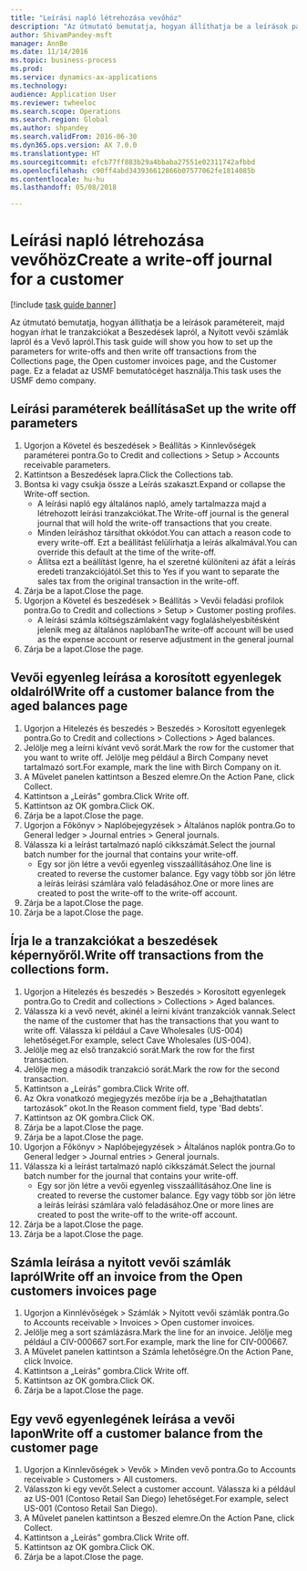 ```yaml
--- 
title: "Leírási napló létrehozása vevőhöz"
description: "Az útmutató bemutatja, hogyan állíthatja be a leírások paramétereit, majd hogyan írhat le tranzakciókat a Beszedések lapról, a Nyitott vevői számlák lapról és a Vevő lapról."
author: ShivamPandey-msft
manager: AnnBe
ms.date: 11/14/2016
ms.topic: business-process
ms.prod: 
ms.service: dynamics-ax-applications
ms.technology: 
audience: Application User
ms.reviewer: twheeloc
ms.search.scope: Operations
ms.search.region: Global
ms.author: shpandey
ms.search.validFrom: 2016-06-30
ms.dyn365.ops.version: AX 7.0.0
ms.translationtype: HT
ms.sourcegitcommit: efcb77ff883b29a4bbaba27551e02311742afbbd
ms.openlocfilehash: c90ff4abd343936612866b07577062fe1814085b
ms.contentlocale: hu-hu
ms.lasthandoff: 05/08/2018

---
```

# <a name="create-a-write-off-journal-for-a-customer"></a><span data-ttu-id="fd4a5-103">Leírási napló létrehozása vevőhöz</span><span class="sxs-lookup"><span data-stu-id="fd4a5-103">Create a write-off journal for a customer</span></span>

[!include [task guide banner](../../includes/task-guide-banner.md)]

<span data-ttu-id="fd4a5-104">Az útmutató bemutatja, hogyan állíthatja be a leírások paramétereit, majd hogyan írhat le tranzakciókat a Beszedések lapról, a Nyitott vevői számlák lapról és a Vevő lapról.</span><span class="sxs-lookup"><span data-stu-id="fd4a5-104">This task guide will show you how to set up the parameters for write-offs and then write off transactions from the Collections page, the Open customer invoices page, and the Customer page.</span></span> <span data-ttu-id="fd4a5-105">Ez a feladat az USMF bemutatócéget használja.</span><span class="sxs-lookup"><span data-stu-id="fd4a5-105">This task uses the USMF demo company.</span></span>


## <a name="set-up-the-write-off-parameters"></a><span data-ttu-id="fd4a5-106">Leírási paraméterek beállítása</span><span class="sxs-lookup"><span data-stu-id="fd4a5-106">Set up the write off parameters</span></span>
1. <span data-ttu-id="fd4a5-107">Ugorjon a Követel és beszedések > Beállítás > Kinnlevőségek paraméterei pontra.</span><span class="sxs-lookup"><span data-stu-id="fd4a5-107">Go to Credit and collections > Setup > Accounts receivable parameters.</span></span>
2. <span data-ttu-id="fd4a5-108">Kattintson a Beszedések lapra.</span><span class="sxs-lookup"><span data-stu-id="fd4a5-108">Click the Collections tab.</span></span>
3. <span data-ttu-id="fd4a5-109">Bontsa ki vagy csukja össze a Leírás szakaszt.</span><span class="sxs-lookup"><span data-stu-id="fd4a5-109">Expand or collapse the Write-off section.</span></span>
    * <span data-ttu-id="fd4a5-110">A leírási napló egy általános napló, amely tartalmazza majd a létrehozott leírási tranzakciókat.</span><span class="sxs-lookup"><span data-stu-id="fd4a5-110">The Write-off journal is the general journal that will hold the write-off transactions that you create.</span></span>  
    * <span data-ttu-id="fd4a5-111">Minden leíráshoz társíthat okkódot.</span><span class="sxs-lookup"><span data-stu-id="fd4a5-111">You can attach a reason code to every write-off.</span></span> <span data-ttu-id="fd4a5-112">Ezt a beállítást felülírhatja a leírás alkalmával.</span><span class="sxs-lookup"><span data-stu-id="fd4a5-112">You can override this default at the time of the write-off.</span></span>  
    * <span data-ttu-id="fd4a5-113">Állítsa ezt a beállítást Igenre, ha el szeretné különíteni az áfát a leírás eredeti tranzakciójától.</span><span class="sxs-lookup"><span data-stu-id="fd4a5-113">Set this to Yes if you want to separate the sales tax from the original transaction in the write-off.</span></span>  
4. <span data-ttu-id="fd4a5-114">Zárja be a lapot.</span><span class="sxs-lookup"><span data-stu-id="fd4a5-114">Close the page.</span></span>
5. <span data-ttu-id="fd4a5-115">Ugorjon a Követel és beszedések > Beállítás > Vevői feladási profilok pontra.</span><span class="sxs-lookup"><span data-stu-id="fd4a5-115">Go to Credit and collections > Setup > Customer posting profiles.</span></span>
    * <span data-ttu-id="fd4a5-116">A leírási számla költségszámlaként vagy foglaláshelyesbítésként jelenik meg az általános naplóban</span><span class="sxs-lookup"><span data-stu-id="fd4a5-116">The write-off account will be used as the expense account or reserve adjustment in the general journal</span></span>   
6. <span data-ttu-id="fd4a5-117">Zárja be a lapot.</span><span class="sxs-lookup"><span data-stu-id="fd4a5-117">Close the page.</span></span>

## <a name="write-off-a-customer-balance-from-the-aged-balances-page"></a><span data-ttu-id="fd4a5-118">Vevői egyenleg leírása a korosított egyenlegek oldalról</span><span class="sxs-lookup"><span data-stu-id="fd4a5-118">Write off a customer balance from the aged balances page</span></span>
1. <span data-ttu-id="fd4a5-119">Ugorjon a Hitelezés és beszedés > Beszedés > Korosított egyenlegek pontra.</span><span class="sxs-lookup"><span data-stu-id="fd4a5-119">Go to Credit and collections > Collections > Aged balances.</span></span>
2. <span data-ttu-id="fd4a5-120">Jelölje meg a leírni kívánt vevő sorát.</span><span class="sxs-lookup"><span data-stu-id="fd4a5-120">Mark the row for the customer that you want to write off.</span></span> <span data-ttu-id="fd4a5-121">Jelölje meg például a Birch Company nevet tartalmazó sort.</span><span class="sxs-lookup"><span data-stu-id="fd4a5-121">For example, mark the line with Birch Company on it.</span></span>
3. <span data-ttu-id="fd4a5-122">A Művelet panelen kattintson a Beszed elemre.</span><span class="sxs-lookup"><span data-stu-id="fd4a5-122">On the Action Pane, click Collect.</span></span>
4. <span data-ttu-id="fd4a5-123">Kattintson a „Leírás” gombra.</span><span class="sxs-lookup"><span data-stu-id="fd4a5-123">Click Write off.</span></span>
5. <span data-ttu-id="fd4a5-124">Kattintson az OK gombra.</span><span class="sxs-lookup"><span data-stu-id="fd4a5-124">Click OK.</span></span>
6. <span data-ttu-id="fd4a5-125">Zárja be a lapot.</span><span class="sxs-lookup"><span data-stu-id="fd4a5-125">Close the page.</span></span>
7. <span data-ttu-id="fd4a5-126">Ugorjon a Főkönyv > Naplóbejegyzések > Általános naplók pontra.</span><span class="sxs-lookup"><span data-stu-id="fd4a5-126">Go to General ledger > Journal entries > General journals.</span></span>
8. <span data-ttu-id="fd4a5-127">Válassza ki a leírást tartalmazó napló cikkszámát.</span><span class="sxs-lookup"><span data-stu-id="fd4a5-127">Select the journal batch number for the journal that contains your write-off.</span></span>
    * <span data-ttu-id="fd4a5-128">Egy sor jön létre a vevői egyenleg visszaállításához.</span><span class="sxs-lookup"><span data-stu-id="fd4a5-128">One line is created to reverse the customer balance.</span></span> <span data-ttu-id="fd4a5-129">Egy vagy több sor jön létre a leírás leírási számlára való feladásához.</span><span class="sxs-lookup"><span data-stu-id="fd4a5-129">One or more lines are created to post the write-off to the write-off account.</span></span>  
9. <span data-ttu-id="fd4a5-130">Zárja be a lapot.</span><span class="sxs-lookup"><span data-stu-id="fd4a5-130">Close the page.</span></span>
10. <span data-ttu-id="fd4a5-131">Zárja be a lapot.</span><span class="sxs-lookup"><span data-stu-id="fd4a5-131">Close the page.</span></span>

## <a name="write-off-transactions-from-the-collections-form"></a><span data-ttu-id="fd4a5-132">Írja le a tranzakciókat a beszedések képernyőről.</span><span class="sxs-lookup"><span data-stu-id="fd4a5-132">Write off transactions from the collections form.</span></span>
1. <span data-ttu-id="fd4a5-133">Ugorjon a Hitelezés és beszedés > Beszedés > Korosított egyenlegek pontra.</span><span class="sxs-lookup"><span data-stu-id="fd4a5-133">Go to Credit and collections > Collections > Aged balances.</span></span>
2. <span data-ttu-id="fd4a5-134">Válassza ki a vevő nevét, akinél a leírni kívánt tranzakciók vannak.</span><span class="sxs-lookup"><span data-stu-id="fd4a5-134">Select the name of the customer that has the transactions that you want to write off.</span></span> <span data-ttu-id="fd4a5-135">Válassza ki például a Cave Wholesales (US-004) lehetőséget.</span><span class="sxs-lookup"><span data-stu-id="fd4a5-135">For example, select Cave Wholesales (US-004).</span></span>
3. <span data-ttu-id="fd4a5-136">Jelölje meg az első tranzakció sorát.</span><span class="sxs-lookup"><span data-stu-id="fd4a5-136">Mark the row for the first transaction.</span></span>
4. <span data-ttu-id="fd4a5-137">Jelölje meg a második tranzakció sorát.</span><span class="sxs-lookup"><span data-stu-id="fd4a5-137">Mark the row for the second transaction.</span></span>
5. <span data-ttu-id="fd4a5-138">Kattintson a „Leírás” gombra.</span><span class="sxs-lookup"><span data-stu-id="fd4a5-138">Click Write off.</span></span>
6. <span data-ttu-id="fd4a5-139">Az Okra vonatkozó megjegyzés mezőbe írja be a „Behajthatatlan tartozások” okot.</span><span class="sxs-lookup"><span data-stu-id="fd4a5-139">In the Reason comment field, type 'Bad debts'.</span></span>
7. <span data-ttu-id="fd4a5-140">Kattintson az OK gombra.</span><span class="sxs-lookup"><span data-stu-id="fd4a5-140">Click OK.</span></span>
8. <span data-ttu-id="fd4a5-141">Zárja be a lapot.</span><span class="sxs-lookup"><span data-stu-id="fd4a5-141">Close the page.</span></span>
9. <span data-ttu-id="fd4a5-142">Zárja be a lapot.</span><span class="sxs-lookup"><span data-stu-id="fd4a5-142">Close the page.</span></span>
10. <span data-ttu-id="fd4a5-143">Ugorjon a Főkönyv > Naplóbejegyzések > Általános naplók pontra.</span><span class="sxs-lookup"><span data-stu-id="fd4a5-143">Go to General ledger > Journal entries > General journals.</span></span>
11. <span data-ttu-id="fd4a5-144">Válassza ki a leírást tartalmazó napló cikkszámát.</span><span class="sxs-lookup"><span data-stu-id="fd4a5-144">Select the journal batch number for the journal that contains your write-off.</span></span>
    * <span data-ttu-id="fd4a5-145">Egy sor jön létre a vevői egyenleg visszaállításához.</span><span class="sxs-lookup"><span data-stu-id="fd4a5-145">One line is created to reverse the customer balance.</span></span> <span data-ttu-id="fd4a5-146">Egy vagy több sor jön létre a leírás leírási számlára való feladásához.</span><span class="sxs-lookup"><span data-stu-id="fd4a5-146">One or more lines are created to post the write-off to the write-off account.</span></span>  
12. <span data-ttu-id="fd4a5-147">Zárja be a lapot.</span><span class="sxs-lookup"><span data-stu-id="fd4a5-147">Close the page.</span></span>
13. <span data-ttu-id="fd4a5-148">Zárja be a lapot.</span><span class="sxs-lookup"><span data-stu-id="fd4a5-148">Close the page.</span></span>

## <a name="write-off-an-invoice-from-the-open-customers-invoices-page"></a><span data-ttu-id="fd4a5-149">Számla leírása a nyitott vevői számlák lapról</span><span class="sxs-lookup"><span data-stu-id="fd4a5-149">Write off an invoice from the Open customers invoices page</span></span>
1. <span data-ttu-id="fd4a5-150">Ugorjon a Kinnlévőségek > Számlák > Nyitott vevői számlák pontra.</span><span class="sxs-lookup"><span data-stu-id="fd4a5-150">Go to Accounts receivable > Invoices > Open customer invoices.</span></span>
2. <span data-ttu-id="fd4a5-151">Jelölje meg a sort számlázásra.</span><span class="sxs-lookup"><span data-stu-id="fd4a5-151">Mark the line for an invoice.</span></span> <span data-ttu-id="fd4a5-152">Jelölje meg például a CIV-000667 sort.</span><span class="sxs-lookup"><span data-stu-id="fd4a5-152">For example, mark the line for CIV-000667.</span></span>
3. <span data-ttu-id="fd4a5-153">A Művelet panelen kattintson a Számla lehetőségre.</span><span class="sxs-lookup"><span data-stu-id="fd4a5-153">On the Action Pane, click Invoice.</span></span>
4. <span data-ttu-id="fd4a5-154">Kattintson a „Leírás” gombra.</span><span class="sxs-lookup"><span data-stu-id="fd4a5-154">Click Write off.</span></span>
5. <span data-ttu-id="fd4a5-155">Kattintson az OK gombra.</span><span class="sxs-lookup"><span data-stu-id="fd4a5-155">Click OK.</span></span>
6. <span data-ttu-id="fd4a5-156">Zárja be a lapot.</span><span class="sxs-lookup"><span data-stu-id="fd4a5-156">Close the page.</span></span>

## <a name="write-off-a-customer-balance-from-the-customer-page"></a><span data-ttu-id="fd4a5-157">Egy vevő egyenlegének leírása a vevői lapon</span><span class="sxs-lookup"><span data-stu-id="fd4a5-157">Write off a customer balance from the customer page</span></span>
1. <span data-ttu-id="fd4a5-158">Ugorjon a Kinnlevőségek > Vevők > Minden vevő pontra.</span><span class="sxs-lookup"><span data-stu-id="fd4a5-158">Go to Accounts receivable > Customers > All customers.</span></span>
2. <span data-ttu-id="fd4a5-159">Válasszon ki egy vevőt.</span><span class="sxs-lookup"><span data-stu-id="fd4a5-159">Select a customer account.</span></span> <span data-ttu-id="fd4a5-160">Válassza ki a például az US-001 (Contoso Retail San Diego) lehetőséget.</span><span class="sxs-lookup"><span data-stu-id="fd4a5-160">For example, select US-001 (Contoso Retail San Diego).</span></span>
3. <span data-ttu-id="fd4a5-161">A Művelet panelen kattintson a Beszed elemre.</span><span class="sxs-lookup"><span data-stu-id="fd4a5-161">On the Action Pane, click Collect.</span></span>
4. <span data-ttu-id="fd4a5-162">Kattintson a „Leírás” gombra.</span><span class="sxs-lookup"><span data-stu-id="fd4a5-162">Click Write off.</span></span>
5. <span data-ttu-id="fd4a5-163">Kattintson az OK gombra.</span><span class="sxs-lookup"><span data-stu-id="fd4a5-163">Click OK.</span></span>
6. <span data-ttu-id="fd4a5-164">Zárja be a lapot.</span><span class="sxs-lookup"><span data-stu-id="fd4a5-164">Close the page.</span></span>


